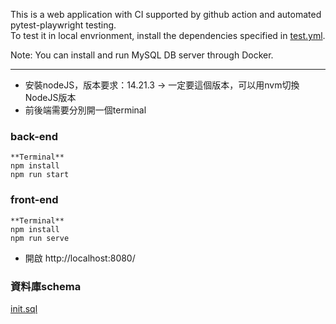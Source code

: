 This is a web application with CI supported by github action and automated pytest-playwright testing.  
To test it in local envrionment, install the dependencies specified in [test.yml](https://github.com/sShaAanGg/library/blob/origin/.github/workflows/test.yml).

Note: You can install and run MySQL DB server through Docker.

---

- 安裝nodeJS，版本要求：14.21.3 → 一定要這個版本，可以用nvm切換NodeJS版本
- 前後端需要分別開一個terminal

### back-end

```
**Terminal**
npm install
npm run start
```

### front-end

```
**Terminal**
npm install
npm run serve
```

- 開啟 http://localhost:8080/

### 資料庫schema
[init.sql](https://github.com/fangci221/library/blob/origin/init.sql)
